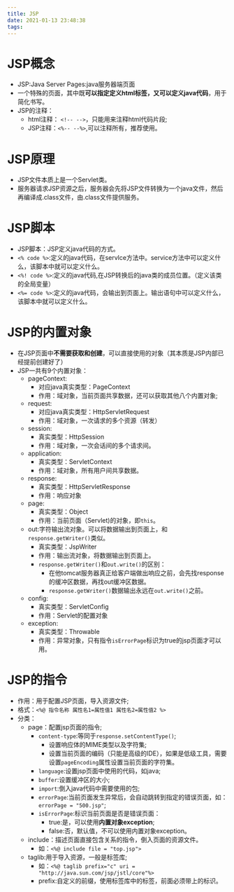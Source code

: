 ```yaml
---
title: JSP
date: 2021-01-13 23:48:38
tags:
---
```

# JSP概念

* JSP:Java Server Pages:java服务器端页面
* 一个特殊的页面，其中既**可以指定定义html标签，又可以定义java代码**，用于简化书写。
* JSP的注释：
  * html注释： `<!-- -->`，只能用来注释html代码片段;
  * JSP注释：`<%-- --%>`,可以注释所有，推荐使用。

# JSP原理

* JSP文件本质上是一个Servlet类。
* 服务器请求JSP资源之后，服务器会先将JSP文件转换为一个java文件，然后再编译成.class文件，由.class文件提供服务。

# JSP脚本

* JSP脚本：JSP定义java代码的方式。
* `<% code %>`:定义的java代码，在servlce方法中。service方法中可以定义什么，该脚本中就可以定义什么。
* `<%! code %>`:定义的java代码,在JSP转换后的java类的成员位置。（定义该类的全局变量）
* `<%= code %>`:定义的java代码，会输出到页面上。输出语句中可以定义什么，该脚本中就可以定义什么。

# JSP的内置对象

* 在JSP页面中**不需要获取和创建**，可以直接使用的对象（其本质是JSP内部已经提前创建好了）
* JSP一共有9个内置对象：
  * pageContext:
    * 对应java真实类型：PageContext
    * 作用：域对象，当前页面共享数据，还可以获取其他八个内置对象;
  * request:
    * 对应java真实类型：HttpServletRequest
    * 作用：域对象，一次请求的多个资源（转发）
  * session:
    * 真实类型：HttpSession
    * 作用：域对象，一次会话间的多个请求间。
  * application:
    * 真实类型：ServletContext
    * 作用：域对象，所有用户间共享数据。
  * response:
    * 真实类型：HttpServletResponse
    * 作用：响应对象
  * page:
    * 真实类型：Object
    * 作用：当前页面（Servlet)的对象，即`this`。
  * out:字符输出流对象。可以将数据输出到页面上，和`response.getWriter()`类似。
    * 真实类型：JspWriter
    * 作用：输出流对象，将数据输出到页面上。
    * `response.getWriter()`和`out.write()`的区别：
      * 在他tomcat服务器真正给客户端做出响应之前，会先找response的缓冲区数据，再找out缓冲区数据。
      * `response.getWriter()`数据输出永远在`out.write()`之前。
  * config:
    * 真实类型：ServletConfig
    * 作用：Servlet的配置对象
  * exception:
    * 真实类型：Throwable
    * 作用：异常对象，只有指令`isErrorPage`标识为true的jsp页面才可以用。

# JSP的指令

* 作用：用于配置JSP页面，导入资源文件;
* 格式：`<%@ 指令名称 属性名1=属性值1 属性名2=属性值2 %>`
* 分类：
  * page：配置jsp页面的指令;
    * `content-type`:等同于`response.setContentType()`;
      * 设置响应体的MIME类型以及字符集;
      * 设置当前页面的编码（只能是高级的IDE），如果是低级工具，需要设置`pageEncoding`属性设置当前页面的字符集。
    * `language`:设置jsp页面中使用的代码，如java;
    * `buffer`:设置缓冲区的大小;
    * `import`:倒入java代码中需要使用的包;
    * `errorPage`:当前页面发生异常后，会自动跳转到指定的错误页面，如：`errorPage = "500.jsp"`;
    * `isErrorPage`:标识当前页面是否是错误页面：
      * true:是，可以使用**内置对象exception**;
      * false:否，默认值，不可以使用内置对象exception。
  * include：描述页面直接包含关系的指令，倒入页面的资源文件。
    * 如：`<%@ include file = "top.jsp">`
  * taglib:用于导入资源，一般是标签库;
    * 如：`<%@ taglib prefix="c" uri = "http://java.sun.com/jsp/jstl/core"%>`
    * prefix:自定义的前缀，使用标签库中的标签，前面必须带上的标识。

